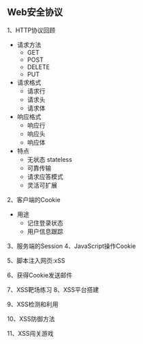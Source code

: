 ## Web安全协议

1、HTTP协议回顾

- 请求方法
  - GET 
  - POST
  - DELETE 
  - PUT 
- 请求格式 
  - 请求行
  - 请求头
  - 请求体
- 响应格式
  - 响应行
  - 响应头
  - 响应体
- 特点
  - 无状态 stateless
  - 可靠传输
  - 请求应答模式
  - 灵活可扩展

2、客户端的Cookie 

- 用途
  - 记住登录状态
  - 用户信息跟踪

3、服务端的Session
4、JavaScript操作Cookie

5、脚本注入网页:xSS

6、获得Cookie发送邮件

7、XSS靶场练习
8、XSS平台搭建

9、XSS检测和利用

10、XSS防御方法

11、XSS闯关游戏

